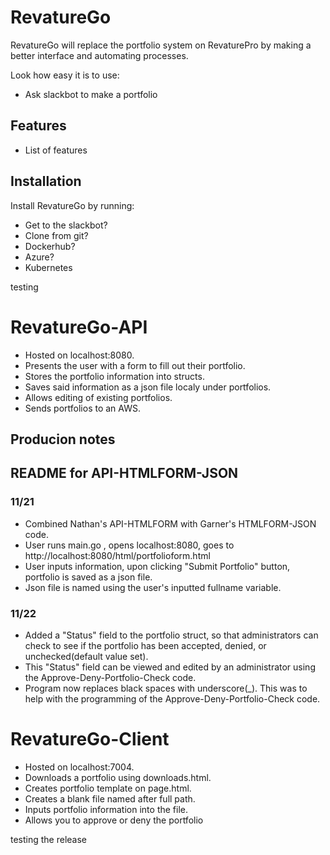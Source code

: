 RevatureGo
========

RevatureGo will replace the portfolio system on RevaturePro by making a better interface and automating processes.


Look how easy it is to use:

- Ask slackbot to make a portfolio


Features
--------

- List of features


Installation
------------

Install RevatureGo by running:

- Get to the slackbot?
- Clone from git?
- Dockerhub?
- Azure?
- Kubernetes

testing 

RevatureGo-API
========

- Hosted on localhost:8080.
- Presents the user with a form to fill out their portfolio.
- Stores the portfolio information into structs.
- Saves said information as a json file localy under portfolios.
- Allows editing of existing portfolios.
- Sends portfolios to an AWS.


Producion notes
--------

## README for API-HTMLFORM-JSON
### 11/21
- Combined Nathan's API-HTMLFORM with Garner's HTMLFORM-JSON code. 
- User runs main.go , opens localhost:8080, goes to http://localhost:8080/html/portfolioform.html
- User inputs information, upon clicking "Submit Portfolio" button, portfolio is saved as a json file.
- Json file is named using the user's inputted fullname variable.

### 11/22
- Added a "Status" field to the portfolio struct, so that administrators can check to see if the portfolio
    has been accepted, denied, or unchecked(default value set).
- This "Status" field can be viewed and edited by an administrator using the Approve-Deny-Portfolio-Check code. 
- Program now replaces black spaces with underscore(_). This was to help with the programming of the Approve-Deny-Portfolio-Check code. 

RevatureGo-Client
========

- Hosted on localhost:7004.
- Downloads a portfolio using downloads.html.
- Creates portfolio template on page.html.
- Creates a blank file named after full path.
- Inputs portfolio information into the file.
- Allows you to approve or deny the portfolio

testing the release
